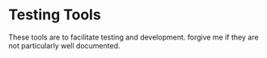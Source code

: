 # Testing Tools

These tools are to facilitate testing and development. forgive me if they are not particularly well documented. 
